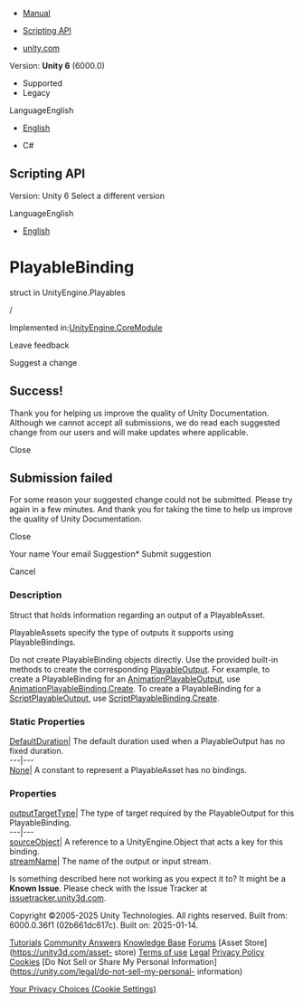 [ ]()

  * [Manual](../Manual/index.html)
  * [Scripting API](../ScriptReference/index.html)

  * [unity.com](https://unity.com/)

Version: **Unity 6** (6000.0)

  * Supported
  * Legacy

LanguageEnglish

  * [English]()

  * C#

[ ](https://docs.unity3d.com)

## Scripting API

Version: Unity 6 Select a different version

LanguageEnglish

  * [English]()

# PlayableBinding

struct in UnityEngine.Playables

/

Implemented in:[UnityEngine.CoreModule](UnityEngine.CoreModule.html)

Leave feedback

Suggest a change

## Success!

Thank you for helping us improve the quality of Unity Documentation. Although
we cannot accept all submissions, we do read each suggested change from our
users and will make updates where applicable.

Close

## Submission failed

For some reason your suggested change could not be submitted. Please <a>try
again</a> in a few minutes. And thank you for taking the time to help us
improve the quality of Unity Documentation.

Close

Your name Your email Suggestion* Submit suggestion

Cancel

[ ]()

### Description

Struct that holds information regarding an output of a PlayableAsset.

PlayableAssets specify the type of outputs it supports using PlayableBindings.  
  
Do not create PlayableBinding objects directly. Use the provided built-in
methods to create the corresponding
[PlayableOutput](Playables.PlayableOutput.html). For example, to create a
PlayableBinding for an
[AnimationPlayableOutput](Animations.AnimationPlayableOutput.html), use
[AnimationPlayableBinding.Create](Animations.AnimationPlayableBinding.Create.html).
To create a PlayableBinding for a
[ScriptPlayableOutput](Playables.ScriptPlayableOutput.html), use
[ScriptPlayableBinding.Create](Playables.ScriptPlayableBinding.Create.html).

### Static Properties

[DefaultDuration](Playables.PlayableBinding.DefaultDuration.html)| The default
duration used when a PlayableOutput has no fixed duration.  
---|---  
[None](Playables.PlayableBinding.None.html)| A constant to represent a
PlayableAsset has no bindings.  
  
### Properties

[outputTargetType](Playables.PlayableBinding-outputTargetType.html)| The type
of target required by the PlayableOutput for this PlayableBinding.  
---|---  
[sourceObject](Playables.PlayableBinding-sourceObject.html)| A reference to a
UnityEngine.Object that acts a key for this binding.  
[streamName](Playables.PlayableBinding-streamName.html)| The name of the
output or input stream.  
  
Is something described here not working as you expect it to? It might be a
**Known Issue**. Please check with the Issue Tracker at
[issuetracker.unity3d.com](https://issuetracker.unity3d.com).

Copyright ©2005-2025 Unity Technologies. All rights reserved. Built from:
6000.0.36f1 (02b661dc617c). Built on: 2025-01-14.

[Tutorials](https://unity3d.com/learn) [Community
Answers](https://answers.unity3d.com) [Knowledge
Base](https://support.unity3d.com/hc/en-us)
[Forums](https://forum.unity3d.com) [Asset Store](https://unity3d.com/asset-
store) [Terms of use](https://docs.unity3d.com/Manual/TermsOfUse.html)
[Legal](https://unity.com/legal) [Privacy
Policy](https://unity.com/legal/privacy-policy)
[Cookies](https://unity.com/legal/cookie-policy) [Do Not Sell or Share My
Personal Information](https://unity.com/legal/do-not-sell-my-personal-
information)

[Your Privacy Choices (Cookie Settings)](javascript:void\(0\);)

